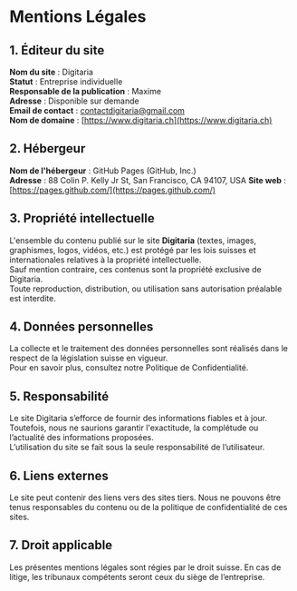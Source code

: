 # Mentions Légales

## 1. Éditeur du site

**Nom du site** : Digitaria  
**Statut** : Entreprise individuelle  
**Responsable de la publication** : Maxime  
**Adresse** : Disponible sur demande  
**Email de contact** : contactdigitaria@gmail.com  
**Nom de domaine** : [https://www.digitaria.ch](https://www.digitaria.ch)

## 2. Hébergeur

**Nom de l'hébergeur** : GitHub Pages (GitHub, Inc.)  
**Adresse** : 88 Colin P. Kelly Jr St, San Francisco, CA 94107, USA 
**Site web** : [https://pages.github.com/](https://pages.github.com/) 

## 3. Propriété intellectuelle

L'ensemble du contenu publié sur le site **Digitaria** (textes, images, graphismes, logos, vidéos, etc.) est protégé par les lois suisses et internationales relatives à la propriété intellectuelle.  
Sauf mention contraire, ces contenus sont la propriété exclusive de Digitaria.  
Toute reproduction, distribution, ou utilisation sans autorisation préalable est interdite.

## 4. Données personnelles

La collecte et le traitement des données personnelles sont réalisés dans le respect de la législation suisse en vigueur.  
Pour en savoir plus, consultez notre Politique de Confidentialité.

## 5. Responsabilité

Le site Digitaria s’efforce de fournir des informations fiables et à jour. Toutefois, nous ne saurions garantir l'exactitude, la complétude ou l’actualité des informations proposées.  
L’utilisation du site se fait sous la seule responsabilité de l’utilisateur.

## 6. Liens externes

Le site peut contenir des liens vers des sites tiers. Nous ne pouvons être tenus responsables du contenu ou de la politique de confidentialité de ces sites.

## 7. Droit applicable

Les présentes mentions légales sont régies par le droit suisse. En cas de litige, les tribunaux compétents seront ceux du siège de l’entreprise.
